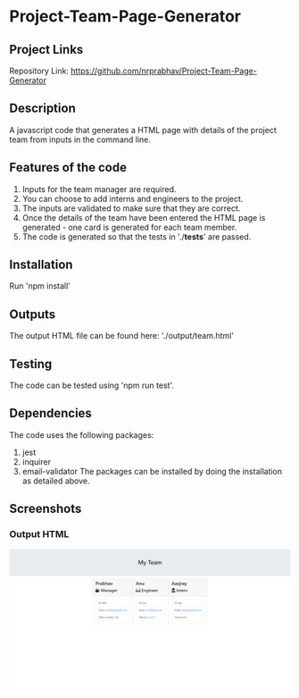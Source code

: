 # Project-Team-Page-Generator

## Project Links
Repository Link: https://github.com/nrprabhav/Project-Team-Page-Generator

## Description
A javascript code that generates a HTML page with details of the project team from inputs in the command line.

## Features of the code
1. Inputs for the team manager are required.
2. You can choose to add interns and engineers to the project.
3. The inputs are validated to make sure that they are correct.
4. Once the details of the team have been entered the HTML page is generated - one card is generated for each team member.
5. The code is generated so that the tests in './__tests__' are passed.

## Installation
Run 'npm install'

## Outputs
The output HTML file can be found here: './output/team.html'

## Testing
The code can be tested using 'npm run test'.

## Dependencies
The code uses the following packages:
1. jest
2. inquirer
3. email-validator
The packages can be installed by doing the installation as detailed above.

## Screenshots

### Output HTML
![](./images/outputHTML.png)
